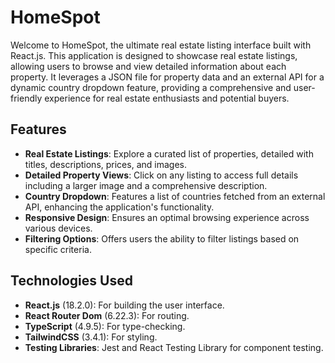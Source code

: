 # HomeSpot

Welcome to HomeSpot, the ultimate real estate listing interface built with React.js. This application is designed to showcase real estate listings, allowing users to browse and view detailed information about each property. It leverages a JSON file for property data and an external API for a dynamic country dropdown feature, providing a comprehensive and user-friendly experience for real estate enthusiasts and potential buyers.

## Features

- **Real Estate Listings**: Explore a curated list of properties, detailed with titles, descriptions, prices, and images.
- **Detailed Property Views**: Click on any listing to access full details including a larger image and a comprehensive description.
- **Country Dropdown**: Features a list of countries fetched from an external API, enhancing the application's functionality.
- **Responsive Design**: Ensures an optimal browsing experience across various devices.
- **Filtering Options**: Offers users the ability to filter listings based on specific criteria.

## Technologies Used

- **React.js** (18.2.0): For building the user interface.
- **React Router Dom** (6.22.3): For routing.
- **TypeScript** (4.9.5): For type-checking.
- **TailwindCSS** (3.4.1): For styling.
- **Testing Libraries**: Jest and React Testing Library for component testing.
